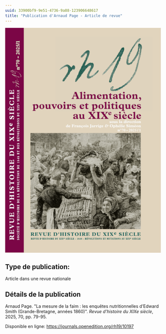 ```yaml
---
uuid: 33900bf9-9e51-4736-9a88-123906648617
title: "Publication d'Arnaud Page - Article de revue"
---
```

![verysmall](couverture_rh19_70_2025.png)

## Type de publication:
Article dans une revue nationale

## Détails de la publication
Arnaud Page. "La mesure de la faim : les enquêtes nutritionnelles d’Edward Smith (Grande-Bretagne, années 1860)". _Revue d’histoire du XIXe siècle_, 2025, 70, pp. 79-95.

Disponible en ligne: https://journals.openedition.org/rh19/10197
